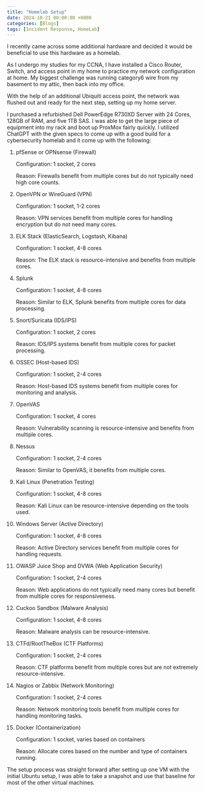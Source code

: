 ```yaml
---
title: "Homelab Setup"
date: 2024-10-21 00:00:00 +0800
categories: [Blogs]
tags: [Incident Response, HomeLab]
---
```


I recently came across some additional hardware and decided it would be beneficial to use this hardware as a homelab.

As I undergo my studies for my CCNA, I have installed a Cisco Router, Switch, and access point in my home to practice my network configuration at home. My biggest challenge was running category6 wire from my basement to my attic, then back into my office.

With the help of an additional Ubiquiti access point, the network was flushed out and ready for the next step, setting up my home server.

I purchased a refurbished Dell PowerEdge R730XD Server with 24 Cores, 128GB of RAM, and five 1TB SAS. I was able to get the large piece of equipment into my rack and boot up ProxMox fairly quickly. I utilized ChatGPT with the given specs to come up with a good build for a cybersecurity homelab and it come up with the following:

1. pfSense or OPNsense (Firewall)

	Configuration: 1 socket, 2 cores
	
    Reason: Firewalls benefit from multiple cores but do not typically need high core counts.

2. OpenVPN or WireGuard (VPN)

	Configuration: 1 socket, 1-2 cores
	
    Reason: VPN services benefit from multiple cores for handling encryption but do not need many cores.

3. ELK Stack (ElasticSearch, Logstash, Kibana)

	Configuration: 1 socket, 4-8 cores
	
    Reason: The ELK stack is resource-intensive and benefits from multiple cores.

4. Splunk

	Configuration: 1 socket, 4-8 cores
	
    Reason: Similar to ELK, Splunk benefits from multiple cores for data processing.

5. Snort/Suricata (IDS/IPS)

	Configuration: 1 socket, 2 cores
	
    Reason: IDS/IPS systems benefit from multiple cores for packet processing.

6. OSSEC (Host-based IDS)

	Configuration: 1 socket, 2-4 cores
	
    Reason: Host-based IDS systems benefit from multiple cores for monitoring and analysis.

7. OpenVAS

	Configuration: 1 socket, 4 cores
	
    Reason: Vulnerability scanning is resource-intensive and benefits from multiple cores.

8. Nessus

	Configuration: 1 socket, 2-4 cores
	
    Reason: Similar to OpenVAS, it benefits from multiple cores.

9. Kali Linux (Penetration Testing)

	Configuration: 1 socket, 4-8 cores
	
    Reason: Kali Linux can be resource-intensive depending on the tools used.

10. Windows Server (Active Directory)

	Configuration: 1 socket, 4-8 cores
	
    Reason: Active Directory services benefit from multiple cores for handling requests.

11. OWASP Juice Shop and DVWA (Web Application Security)

	Configuration: 1 socket, 2-4 cores
	
    Reason: Web applications do not typically need many cores but benefit from multiple cores for responsiveness.

12. Cuckoo Sandbox (Malware Analysis)

	Configuration: 1 socket, 4-8 cores
	
    Reason: Malware analysis can be resource-intensive.

13. CTFd/RootTheBox (CTF Platforms)

	Configuration: 1 socket, 2-4 cores
	
    Reason: CTF platforms benefit from multiple cores but are not extremely resource-intensive.

14. Nagios or Zabbix (Network Monitoring)

	Configuration: 1 socket, 2-4 cores
	
    Reason: Network monitoring tools benefit from multiple cores for handling monitoring tasks.

15. Docker (Containerization)

	Configuration: 1 socket, varies based on containers
	
    Reason: Allocate cores based on the number and type of containers running.

The setup process was straight forward after setting up one VM with the initial Ubuntu setup, I was able to take a snapshot and use that baseline for most of the other virtual machines. 

